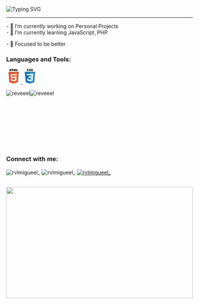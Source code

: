 ![Typing SVG](https://readme-typing-svg.demolab.com?font=monospace+Code&weight=600&size=32&pause=1000&color=800000&center=true&vCenter=true&width=1000&lines=Hi+my+name's+Miguel+Oliveira+!;Studying+to+be+a+Developer.)
<hr>
- 🔭 I’m currently working on Personal Projects <br>
- 🌱 I’m currently learning JavaScript, PHP
<p> - 🎯 Focused to be better </p>

<h3 align="left">Languages and Tools:</h3>
<p align="left"> <a href="https://www.w3.org/html/" target="_blank" rel="noreferrer"> <img src="https://raw.githubusercontent.com/devicons/devicon/master/icons/html5/html5-original-wordmark.svg" alt="html5" width="40" height="40"/> </a> <a href="https://www.w3schools.com/css/" target="_blank" rel="noreferrer"> <img src="https://raw.githubusercontent.com/devicons/devicon/master/icons/css3/css3-original-wordmark.svg" alt="css3" width="40" height="40"/> </a>  </p>

<p><img align="left" src="https://github-readme-stats.vercel.app/api?username=reveeel&theme=shadow_red&show_icons=true" alt="reveeel" /></p>

<p><img align="left" src="https://github-readme-stats.vercel.app/api/top-langs?username=reveeel&theme=shadow_red&show_icons=true&locale=en&layout=compact" alt="reveeel" /></p>
<br>
<br>
<br>
<br>
<br>
<br>
<br>
<br>
<br>
<h3 align="left">Connect with me:</h3> 
<p align="left">
<a href="https://github.com/reveeel" target="blank"> </a> <img align="center" src="https://img.shields.io/badge/GitHub-100000?style=for-the-badge&logo=github&logoColor=white" alt="rvlmigueel_" height="auto" width="auto" />
<a href="www.linkedin.com/in/migueloliveira-in" target="blank"> </a> <img align="center" src="https://img.shields.io/badge/LinkedIn-0077B5?style=for-the-badge&logo=linkedin&logoColor=white" alt="rvlmigueel_" height="auto" width="auto" />
<a href="https://instagram.com/rvlmigueel_" target="blank"><img align="center" src="https://img.shields.io/badge/Instagram-E4405F?style=for-the-badge&logo=instagram&logoColor=white" alt="rvlmigueel_" height="auto" width="auto" /></a> </p>
</p>
<br>
<img src="https://i.pinimg.com/originals/15/e7/e3/15e7e300166c962d3b8a22f60b5cac9e.gif" height="300px" width="100%"> </img>
